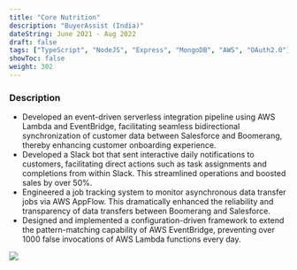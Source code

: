 ```yaml
---
title: "Core Nutrition"
description: "BuyerAssist (India)"
dateString: June 2021 - Aug 2022
draft: false
tags: ["TypeScript", "NodeJS", "Express", "MongoDB", "AWS", "OAuth2.0"]
showToc: false
weight: 302
--- 
```


### Description

- Developed an event-driven serverless integration pipeline using AWS Lambda and EventBridge, facilitating seamless bidirectional synchronization of customer data between Salesforce and Boomerang, thereby enhancing customer onboarding experience.
- Developed a Slack bot that sent interactive daily notifications to customers, facilitating direct actions such as task assignments and completions from within Slack. This streamlined operations and boosted sales by over 50%.
- Engineered a job tracking system to monitor asynchronous data transfer jobs via AWS AppFlow. This dramatically enhanced the reliability and transparency of data transfers between Boomerang and Salesforce.
- Designed and implemented a configuration-driven framework to extend the pattern-matching capability of AWS EventBridge, preventing over 1000 false invocations of AWS Lambda functions every day.


![](/experience/buyerassist/img1.jpeg#center)